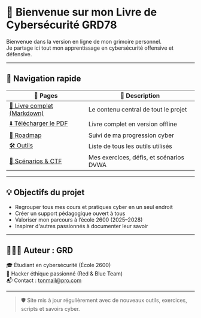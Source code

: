 # 📘 Bienvenue sur mon Livre de Cybersécurité GRD78

Bienvenue dans la version en ligne de mon grimoire personnel.  
Je partage ici tout mon apprentissage en cybersécurité offensive et défensive.

---

## 🧭 Navigation rapide

| 📂 Pages | 📌 Description |
|---------|----------------|
| [📖 Livre complet (Markdown)](./Livre_Cybersecurite.md) | Le contenu central de tout le projet |
| [⬇️ Télécharger le PDF](./pdf/Livre_Cybersecurite.pdf) | Livre complet en version offline |
| [🧠 Roadmap](./roadmap.md) | Suivi de ma progression cyber |
| [🛠️ Outils](./tools.md) | Liste de tous les outils utilisés |
| [🎯 Scénarios & CTF](./challenges.md) | Mes exercices, défis, et scénarios DVWA |

---

## 💡 Objectifs du projet

- Regrouper tous mes cours et pratiques cyber en un seul endroit
- Créer un support pédagogique ouvert à tous
- Valoriser mon parcours à l’école 2600 (2025–2028)
- Inspirer d'autres passionnés à documenter leur savoir

---

## 👨🏾‍💻 Auteur : GRD

🎓 Étudiant en cybersécurité (École 2600)  
🧰 Hacker éthique passionné (Red & Blue Team)  
📬 Contact : [tonmail@pro.com](mailto:tonmail@pro.com)

---

> 🛡️ Site mis à jour régulièrement avec de nouveaux outils, exercices, scripts et savoirs cyber.